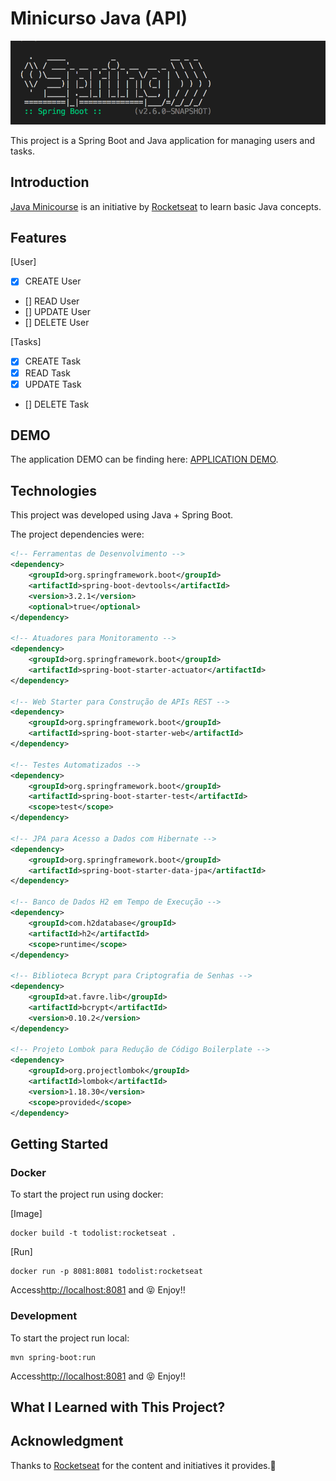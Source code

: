 # Minicurso Java (API)

![Banner](.github/banner.png)

This project is a Spring Boot and Java application for managing users and tasks.

## Introduction

[Java Minicourse](https://app.rocketseat.com.br/classroom/minicurso-java) is an initiative by [Rocketseat](https://app.rocketseat.com.br/) to learn basic Java concepts.

## Features

[User]
- [X] CREATE User
- [] READ   User
- [] UPDATE User
- [] DELETE User

[Tasks]
- [X] CREATE Task
- [X] READ   Task
- [X] UPDATE Task
- [] DELETE Task

## DEMO

The application DEMO can be finding here: [APPLICATION DEMO](https://todolist-java-ar2s.onrender.com/).

## Technologies

This project was developed using Java + Spring Boot.

The project dependencies were:

```xml
<!-- Ferramentas de Desenvolvimento -->
<dependency>
    <groupId>org.springframework.boot</groupId>
    <artifactId>spring-boot-devtools</artifactId>
    <version>3.2.1</version>
    <optional>true</optional>
</dependency>

<!-- Atuadores para Monitoramento -->
<dependency>
    <groupId>org.springframework.boot</groupId>
    <artifactId>spring-boot-starter-actuator</artifactId>
</dependency>

<!-- Web Starter para Construção de APIs REST -->
<dependency>
    <groupId>org.springframework.boot</groupId>
    <artifactId>spring-boot-starter-web</artifactId>
</dependency>

<!-- Testes Automatizados -->
<dependency>
    <groupId>org.springframework.boot</groupId>
    <artifactId>spring-boot-starter-test</artifactId>
    <scope>test</scope>
</dependency>

<!-- JPA para Acesso a Dados com Hibernate -->
<dependency>
    <groupId>org.springframework.boot</groupId>
    <artifactId>spring-boot-starter-data-jpa</artifactId>
</dependency>

<!-- Banco de Dados H2 em Tempo de Execução -->
<dependency>
    <groupId>com.h2database</groupId>
    <artifactId>h2</artifactId>
    <scope>runtime</scope>
</dependency>

<!-- Biblioteca Bcrypt para Criptografia de Senhas -->
<dependency>
    <groupId>at.favre.lib</groupId>
    <artifactId>bcrypt</artifactId>
    <version>0.10.2</version>
</dependency>

<!-- Projeto Lombok para Redução de Código Boilerplate -->
<dependency>
    <groupId>org.projectlombok</groupId>
    <artifactId>lombok</artifactId>
    <version>1.18.30</version>
    <scope>provided</scope>
</dependency>
```

## Getting Started



### Docker

To start the project run using docker:


[Image]
```shell
docker build -t todolist:rocketseat .
```

[Run]
```shell
docker run -p 8081:8081 todolist:rocketseat
```

Access[http://localhost:8081](http://localhost:8081) and 😝 Enjoy!!

### Development

To start the project run local:

```shell
mvn spring-boot:run
```

Access[http://localhost:8081](http://localhost:8081) and 😝 Enjoy!!

## What I Learned with This Project?



## Acknowledgment

Thanks to [Rocketseat](https://app.rocketseat.com.br/) for the content and initiatives it provides.🚀